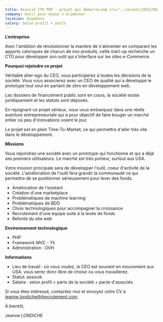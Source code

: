 ```yaml
---
title: Associé CTO PHP - projet qui démarre<img src="../assets/2015/08/tampon-pourvu.jpg" align="right">
company: Outil pour mieux s'alimenter
location: Anywhere
salary: Selon profil + parts
---
```


<strong>L’entreprise</strong>

Avec l'ambition de révolutionner la manière de s'alimenter en comparant les apports caloriques de chacun de nos produits, cette start-up recherche un CTO pour développer son outil qui s'interface sur les sites e-Commerce.

<strong>Pourquoi rejoindre ce projet</strong>

Véritable alter-ego du CEO, vous participerez à toutes les décisions de la société. Vous vous associerez avec un CEO de qualité qui a développé le prototype tout seul en partant de zéro en développement web.

Les dossiers de financement public sont en cours, la société existe juridiquement et les statuts sont déposés.

En rejoignant ce projet sérieux, vous vous embarquez dans une réelle aventure entrepreneuriale qui a pour objectif de faire bouger un marché entier où peu d'innovations voient le jour. 

Le projet est en plein Time-To-Market, ce qui permettra d'aller très vite dans le développement.

<strong>Missions</strong>

Vous rejoindrez une société avec un prototype qui fonctionne et qui a déjà ses premiers utilisateurs. Le marché est très porteur, surtout aux USA. 

Votre mission principale sera de développer l'outil, coeur d'activité de la société. L'amélioration de l'outil fera grandir la communauté ce qui permettra de se positionner sérieusement pour lever des fonds.

- Amélioration de l'existant
- Création d'une marketplace
- Problématiques de machine learning
- Problématiques de BDD
- Choix technologiques pour accompagner la croissance
- Recrutement d'une équipe suite à la levée de fonds
- Refonte du site web

<strong>Environnement technologique</strong>

- PHP
- Framework MVC - Yii 
- Administration : OVH

<strong>Informations</strong>

- Lieu de travail : où vous voulez, le CEO est souvent en mouvement aux USA, vous serez donc libre de choisir ou vous travaillerez.
- Statut: associé.
- Salaire : selon profil + parts de la société + pacte d'associés

Si vous êtes intéressé, contactez-moi et envoyez votre CV à jeanne.londiche@jlrecrutement.com.

À bientôt,

Jeanne LONDICHE

